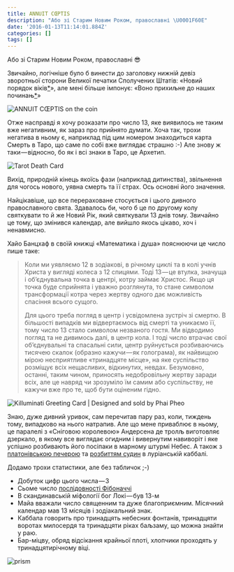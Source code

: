 ```yaml
---
title: ANNUIT CŒPTIS
description: "Або зі Старим Новим Роком, православні \U0001F60E"
date: '2016-01-13T11:14:01.884Z'
categories: []
tags: []
---
```


Або зі Старим Новим Роком, православні 😎

Звичайно, логічніше було б винести до заголовку нижній девіз зворотньої сторони Великої печатки Сполучених Штатів: «Новий порядок віків[\*](https://uk.wikipedia.org/wiki/Novus_ordo_seclorum)», але мені більше імпонує: «Воно прихиљне до наших починањ[\*](https://uk.wikipedia.org/wiki/%D0%92%D0%B5%D0%BB%D0%B8%D0%BA%D0%B0_%D0%BF%D0%B5%D1%87%D0%B0%D1%82%D0%BA%D0%B0_%D0%A1%D0%BF%D0%BE%D0%BB%D1%83%D1%87%D0%B5%D0%BD%D0%B8%D1%85_%D0%A8%D1%82%D0%B0%D1%82%D1%96%D0%B2#.D0.97.D0.B2.D0.BE.D1.80.D0.BE.D1.82.D0.BD.D0.B0_.D1.81.D1.82.D0.BE.D1.80.D0.BE.D0.BD.D0.B0)»

![ANNUIT CŒPTIS on the coin](/images/ANNUIT_CŒPTIS_Rainbow.jpeg)

Отже насправді я хочу розказати про число 13, яке виявилось не таким вже негативним, як зараз про прийнято думати. Хоча так, трохи негатива в ньому є, наприклад під цим номером знаходиться карта Смерть в Таро, що саме по собі вже виглядає страшно :-)
Але знову ж таки — відносно, бо як і всі знаки в Таро, це Архетип.

![Tarot Death Card](/images/death.jpeg)

Вихід, природній кінець якоїсь фази (наприклад дитинства), звільнення для чогось нового, уявна смерть та її страх. Ось основні його значення.

Найцікавіше, що все перераховане стосується і цього дивного православного свята. Здавалось би, чого б це по другому колу святкувати то й же Новий Рік, який святкували 13 днів тому. Звичайно це тому, що змінився календар, але вийшло якось цікаво, хоч і ненавмисно.

Хайо Банцхаф в своїй книжці «Математика і душа» пояснюючи це число пише таке:

> Коли ми уявляємо 12 в зодіакові, в річному циклі та в колі учнів Христа у вигляді колеса з 12 спицями. Тоді 13 — це втулка, значуща і обʼєднувальна точка в центрі, котру займає Христос. Якщо ця точка буде сприйнята і уважно розглянута, то стане символом трансформації котра через жертву одного дає можливість спасіння всього сущого.
>
> Для цього треба погляд в центр і усвідомлена зустріч зі смертю. В більшості випадків ми відвертаємось від смерті та уникаємо її, тому число 13 стало символом незваного гостя. Ми відводимо погляд та не дивимось далі, в центр кола. І тоді число втрачає свої обʼєднувальні та спасальні сили, центр руйнується розбиваючись тисячею скалок (образно кажучи — як голограма), як найвищою мірою несприятливе «тринадцяте місце», на яке суспільство розміщує всіх нещасливих, відкинутих, невдах. Безумовно, останні, таким чином, приносять недобровільну жертву заради всіх, але це навряд чи зрозуміло їм самим або суспільству, не кажучи вже про те, щоб бути оціненим гідно.

![Killuminati Greeting Card | Designed and sold by Phai Pheo](/images/Killuminati.jpeg)

Знаю, дуже дивний уривок, сам перечитав пару раз, коли, тиждень тому, випадково на нього натрапив. Але що мене приваблює в ньому, це паралелі з «Сніговою королевою» Андерсена де тролљ виготовляє дзеркало, в якому все виглядає огидним і вивернутим навиворіт і яке успішно розбивають його посіпаки в марному штурмі Небес. А також з [платонівською печерою](https://uk.wikipedia.org/wiki/%D0%9C%D1%96%D1%84_%D0%BF%D1%80%D0%BE_%D0%BF%D0%B5%D1%87%D0%B5%D1%80%D1%83) та [розбиттям судин](https://ru.wikipedia.org/wiki/%D0%A8%D0%B2%D0%B8%D1%80%D0%B0%D1%82_%D1%85%D0%B0-%D0%BA%D0%B5%D0%BB%D0%B8%D0%BC) в луріанській каббалі.

Додамо трохи статистики, але без табличок ;-)

- Добуток цифр цього числа — 3
- Сьоме число [послідовності Фібоначчі](https://uk.wikipedia.org/wiki/%D0%9F%D0%BE%D1%81%D0%BB%D1%96%D0%B4%D0%BE%D0%B2%D0%BD%D1%96%D1%81%D1%82%D1%8C_%D0%A4%D1%96%D0%B1%D0%BE%D0%BD%D0%B0%D1%87%D1%87%D1%96)
- В скандинавській міфології бог Локі — був 13-м
- Майа вважали число священним та дуже благоприємним. Місячний календар мав 13 місяців і зодіакальний знак.
- Каббала говорить про тринадцять небесних фонтанів, тринадцяти воротах милосердя та тринадцяти ріках баљзаму, що можна знайти у раю.
- Бар-міцву, обряд відсікання крайньої плоті, хлопчики проходять у тринадцятирічному віці.

![prism](/images/prism.jpeg)
